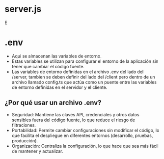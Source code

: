 # server.js
E

# .env
- Aqui se almacenan las variables de entorno.
- Estas variables se utilizan para configurar el entorno de la aplicación sin tener que cambiar el código fuente.
- Las variables de entorno definidas en el archivo .env del lado del /server, tambien se deben definir del lado del /client pero dentro de un archivo llamado config.ts que actúa como un puente entre las variables de entorno definidas en el servidor y el cliente.

## ¿Por qué usar un archivo .env?
- Seguridad: Mantiene las claves API, credenciales y otros datos sensibles fuera del código fuente, lo que reduce el riesgo de filtraciones.
- Portabilidad: Permite cambiar configuraciones sin modificar el código, lo que facilita el despliegue en diferentes entornos (desarrollo, pruebas, producción).
- Organización: Centraliza la configuración, lo que hace que sea más fácil de mantener y actualizar.
